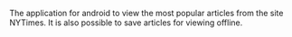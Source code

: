 The application for android to view the most popular articles from the site NYTimes. It is also possible to save articles for viewing offline.

